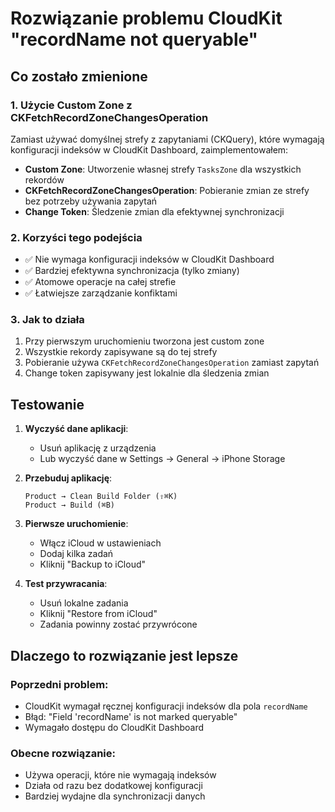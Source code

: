 # Rozwiązanie problemu CloudKit "recordName not queryable"

## Co zostało zmienione

### 1. Użycie Custom Zone z CKFetchRecordZoneChangesOperation
Zamiast używać domyślnej strefy z zapytaniami (CKQuery), które wymagają konfiguracji indeksów w CloudKit Dashboard, zaimplementowałem:

- **Custom Zone**: Utworzenie własnej strefy `TasksZone` dla wszystkich rekordów
- **CKFetchRecordZoneChangesOperation**: Pobieranie zmian ze strefy bez potrzeby używania zapytań
- **Change Token**: Śledzenie zmian dla efektywnej synchronizacji

### 2. Korzyści tego podejścia
- ✅ Nie wymaga konfiguracji indeksów w CloudKit Dashboard
- ✅ Bardziej efektywna synchronizacja (tylko zmiany)
- ✅ Atomowe operacje na całej strefie
- ✅ Łatwiejsze zarządzanie konfiktami

### 3. Jak to działa
1. Przy pierwszym uruchomieniu tworzona jest custom zone
2. Wszystkie rekordy zapisywane są do tej strefy
3. Pobieranie używa `CKFetchRecordZoneChangesOperation` zamiast zapytań
4. Change token zapisywany jest lokalnie dla śledzenia zmian

## Testowanie

1. **Wyczyść dane aplikacji**:
   - Usuń aplikację z urządzenia
   - Lub wyczyść dane w Settings → General → iPhone Storage

2. **Przebuduj aplikację**:
   ```
   Product → Clean Build Folder (⇧⌘K)
   Product → Build (⌘B)
   ```

3. **Pierwsze uruchomienie**:
   - Włącz iCloud w ustawieniach
   - Dodaj kilka zadań
   - Kliknij "Backup to iCloud"

4. **Test przywracania**:
   - Usuń lokalne zadania
   - Kliknij "Restore from iCloud"
   - Zadania powinny zostać przywrócone

## Dlaczego to rozwiązanie jest lepsze

### Poprzedni problem:
- CloudKit wymagał ręcznej konfiguracji indeksów dla pola `recordName`
- Błąd: "Field 'recordName' is not marked queryable"
- Wymagało dostępu do CloudKit Dashboard

### Obecne rozwiązanie:
- Używa operacji, które nie wymagają indeksów
- Działa od razu bez dodatkowej konfiguracji
- Bardziej wydajne dla synchronizacji danych